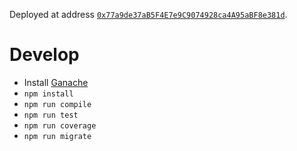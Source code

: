 Deployed at address [`0x77a9de37aB5F4E7e9C9074928ca4A95aBF8e381d`](https://etherscan.io/address/0x77a9de37aB5F4E7e9C9074928ca4A95aBF8e381d).

# Develop

- Install [Ganache](https://github.com/trufflesuite/ganache/releases/latest)
- `npm install`
- `npm run compile`
- `npm run test`
- `npm run coverage`
- `npm run migrate`
